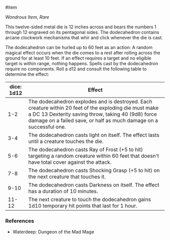  #item 

_Wondrous Item, Rare_

This twelve-sided metal die is 12 inches across and bears the numbers 1 through 12 engraved on its pentagonal sides. The dodecahedron contains arcane clockwork mechanisms that whir and click whenever the die is cast.

The dodecahedron can be hurled up to 60 feet as an action: A random magical effect occurs when the die comes to a rest after rolling across the ground for at least 10 feet. If an effect requires a target and no eligible target is within range, nothing happens. Spells cast by the dodecahedron require no components. Roll a d12 and consult the following table to determine the effect:

| dice: 1d12 | Effect                                                                                                                                                                                                                             |
| ---------- | ---------------------------------------------------------------------------------------------------------------------------------------------------------------------------------------------------------------------------------- |
| 1-2        | The dodecahedron explodes and is destroyed. Each creature within 20 feet of the exploding die must make a DC 13 Dexterity saving throw, taking 40 (9d8) force damage on a failed save, or half as much damage on a successful one. |
| 3-4        | The dodecahedron casts light on itself. The effect lasts until a creature touches the die.                                                                                                                                         |
| 5-6        | The dodecahedron casts Ray of Frost (+5 to hit) targeting a random creature within 60 feet that doesn't have total cover against the attack.                                                                                       |
| 7-8        | The dodecahedron casts Shocking Grasp (+5 to hit) on the next creature that touches it.                                                                                                                                            |
| 9-10       | The dodecahedron casts Darkness on itself. The effect has a duration of 10 minutes.                                                                                                                                                |
| 11-12      | The next creature to touch the dodecahedron gains 1d10 temporary hit points that last for 1 hour.                                                                                                                                  |

### References

- Waterdeep: Dungeon of the Mad Mage

